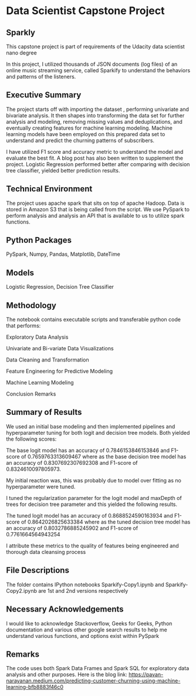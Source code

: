 # Data Scientist Capstone Project

## Sparkly

This capstone project is part of requirements of the Udacity data scientist nano degree

In this project, I utilized thousands of JSON documents (log files) of an online music streaming service, called Sparkify to understand the behaviors and patterns of the listeners.

## Executive Summary

The project starts off with importing the dataset , performing univariate and bivariate analysis. It then shapes into transforming the data set for further analysis and modeling, removing missing values and deduplications, and eventually creating features for machine learning modeling. Machine learning models have been employed on this prepared data set to understand and predict the churning patterns of subscribers.

I have utilized F1 score and accuracy metric to understand the model and evaluate the best fit. A blog post has also been written to supplement the project. Logistic Regression performed better after comparing with decision tree classifier, yielded better prediction results.

## Technical Environment

The project uses apache spark that sits on top of apache Hadoop. Data is stored in Amazon S3 that is being called from the script. We use PySpark to perform analysis and analysis an API that is available to us to utilize spark functions.

## Python Packages

PySpark, Numpy, Pandas, Matplotlib, DateTime

## Models

Logistic Regression, Decision Tree Classifier 

## Methodology

The notebook contains executable scripts and transferable python code that performs:

Exploratory Data Analysis

Univariate and Bi-variate Data Visualizations

Data Cleaning and Transformation

Feature Engineering for Predictive Modeling

Machine Learning Modeling

Conclusion Remarks

## Summary of Results

We used an initial base modeling and then implemented pipelines and hyperparameter tuning for both logit and decision tree models.
Both yielded the following scores:

The base logit model has an accuracy of 0.7846153846153846 and F1-score of 0.7659763313609467 where as the base decision tree model has an accuracy of 0.8307692307692308 and F1-score of 0.8324610097805973. 

My initial reaction was, this was probably due to model over fitting as no hyperparameter were tuned.

I tuned the regularization parameter for the logit model and maxDepth of trees for decision tree parameter and this yielded the following results.

The tuned logit model has an accuracy of 0.8688524590163934 and F1-score of 0.8642026825633384 where as the tuned decision tree model has an accuracy of 0.8032786885245902 and F1-score of 0.7761664564943254

I attribute these metrics to the quality of features being engineered and thorough data cleansing process

## File Descriptions

The folder contains IPython notebooks Sparkify-Copy1.ipynb and Sparkify-Copy2.ipynb are 1st and 2nd versions respectively

## Necessary Acknowledgements

I would like to acknowledge Stackoverflow, Geeks for Geeks, Python documentation and various other google search results to help me understand various functions, and options exist within PySpark 


## Remarks

The code uses both Spark Data Frames and Spark SQL for exploratory data analysis and other purposes.
Here is the blog link: https://pavan-narayanan.medium.com/predicting-customer-churning-using-machine-learning-bfb8883f46c0

